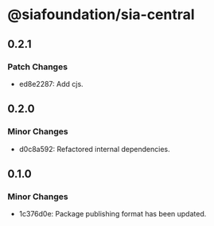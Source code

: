 # @siafoundation/sia-central

## 0.2.1

### Patch Changes

- ed8e2287: Add cjs.

## 0.2.0

### Minor Changes

- d0c8a592: Refactored internal dependencies.

## 0.1.0

### Minor Changes

- 1c376d0e: Package publishing format has been updated.
